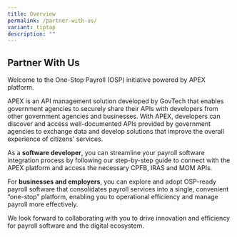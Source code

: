 ```yaml
---
title: Overview
permalink: /partner-with-us/
variant: tiptap
description: ""
---
```

<h2>Partner With Us</h2>
<p>Welcome to the One-Stop Payroll (OSP) initiative powered by APEX platform.</p>
<p>APEX is an API management solution developed by GovTech that enables government
agencies to securely share their APIs with developers from other government
agencies and businesses. With APEX, developers can discover and access
well-documented APIs provided by government agencies to exchange data and
develop solutions that improve the overall experience of citizens' services.</p>
<p>As a <strong>software developer</strong>, you can streamline your payroll
software integration process by following our step-by-step guide to connect
with the APEX platform and access the necessary CPFB, IRAS and MOM APIs.</p>
<p>For <strong>businesses and employers</strong>, you can explore and adopt
OSP-ready payroll software that consolidates payroll services into a single,
convenient “one-stop” platform, enabling you to operational efficiency
and manage payroll more effectively.</p>
<p>We look forward to collaborating with you to drive innovation and efficiency
for payroll software and the digital ecosystem.</p>